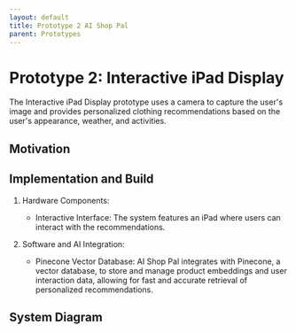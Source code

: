 ```yaml
---
layout: default
title: Prototype 2 AI Shop Pal
parent: Prototypes
---
```


# Prototype 2: Interactive iPad Display

The Interactive iPad Display prototype uses a camera to capture the user's image and provides personalized clothing recommendations based on the user's appearance, weather, and activities.

## Motivation

## Implementation and Build

1. Hardware Components:
    - Interactive Interface: The system features an iPad where users can interact with the recommendations.
    
2. Software and AI Integration:
    - Pinecone Vector Database: AI Shop Pal integrates with Pinecone, a vector database, to store and manage product embeddings and user interaction data, allowing for fast and accurate retrieval of personalized recommendations.

## System Diagram